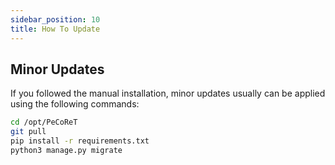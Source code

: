 ```yaml
---
sidebar_position: 10
title: How To Update
---
```


## Minor Updates
If you followed the manual installation, minor updates usually can be applied using the following commands:

```bash
cd /opt/PeCoReT
git pull
pip install -r requirements.txt
python3 manage.py migrate
```
